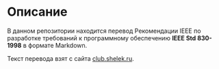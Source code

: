 Описание
========

В данном репозитории находится перевод Рекомендации IEEE по разработке требований к программному обеспечению **IEEE Std 830-1998** в формате Markdown.

Текст перевода взят с сайта [club.shelek.ru](http://club.shelek.ru/view.php?id=59).
